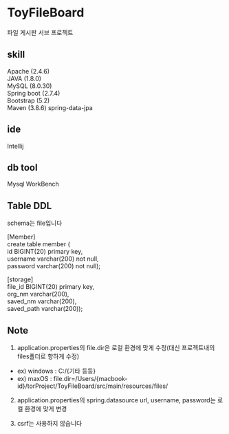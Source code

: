 # ToyFileBoard

파일 게시판 서브 프로젝트

## skill

Apache (2.4.6)   
JAVA (1.8.0)  
MySQL (8.0.30)  
Spring boot (2.7.4)  
Bootstrap (5.2)  
Maven (3.8.6)
spring-data-jpa

## ide

Intellij

## db tool

Mysql WorkBench

## Table DDL
schema는 file입니다  

[Member]  
create table member (  
id BIGINT(20) primary key,  
username varchar(200) not null,  
password varchar(200) not null);  

[storage]  
file_id BIGINT(20) primary key,  
org_nm varchar(200),  
saved_nm varchar(200),  
saved_path varchar(200));  

## Note  
1. application.properties의 file.dir은 로컬 환경에 맞게 수정(대신 프로젝트내의 files폴더로 향하게 수정)  
- ex) windows : C:/{기타 등등}
- ex) maxOS : file.dir=/Users/{macbook-id}/torProject/ToyFileBoard/src/main/resources/files/  

2. application.properties의 spring.datasource url, username, password는 로컬 환경에 맞게 변경  

3. csrf는 사용하지 않습니다